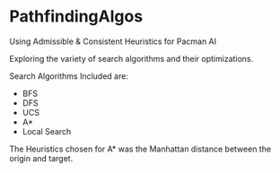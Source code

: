 # PathfindingAlgos
Using Admissible &amp; Consistent Heuristics for Pacman AI

Exploring the variety of search algorithms and their optimizations.

Search Algorithms Included are:
- BFS
- DFS
- UCS
- A*
- Local Search

The Heuristics chosen for A* was the Manhattan distance between the origin and target.
